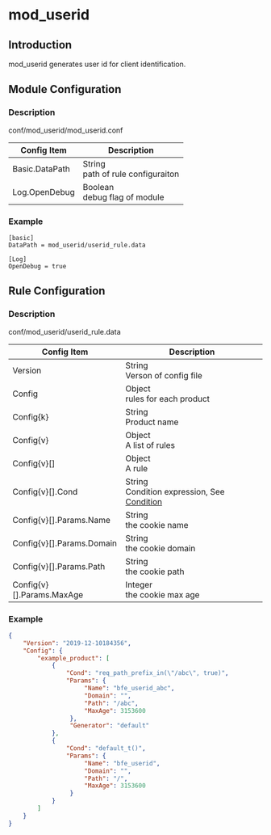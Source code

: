 # mod_userid

## Introduction 

mod_userid generates user id for client identification.

## Module Configuration

### Description
conf/mod_userid/mod_userid.conf

| Config Item | Description                             |
| ----------- | --------------------------------------- |
| Basic.DataPath | String<br>path of rule configuraiton |
| Log.OpenDebug | Boolean<br>debug flag of module |

### Example
```
[basic]
DataPath = mod_userid/userid_rule.data

[Log]
OpenDebug = true
```

## Rule Configuration

### Description
conf/mod_userid/userid_rule.data

| Config Item | Description                                             |
| ----------- | ------------------------------------------------------- |
| Version     | String<br>Verson of config file |
| Config | Object<br>rules for each product |
| Config{k} | String<br>Product name |
| Config{v} | Object<br>A list of rules |
| Config{v}[] | Object<br>A rule |
| Config{v}[].Cond          | String<br>Condition expression, See [Condition](../../condition/condition_grammar.md) |
| Config{v}[].Params.Name   | String<br>the cookie name        |
| Config{v}[].Params.Domain | String<br>the cookie domain      |
| Config{v}[].Params.Path   | String<br>the cookie path        |
| Config{v}[].Params.MaxAge | Integer<br>the cookie max age     |

### Example
```json
{
    "Version": "2019-12-10184356",
    "Config": {
        "example_product": [
            {
                "Cond": "req_path_prefix_in(\"/abc\", true)",
                "Params": {
                     "Name": "bfe_userid_abc",
                     "Domain": "",
                     "Path": "/abc",
                     "MaxAge": 3153600
                 },
                 "Generator": "default"
            }, 
            {
                "Cond": "default_t()",
                "Params": {
                     "Name": "bfe_userid",
                     "Domain": "",
                     "Path": "/",
                     "MaxAge": 3153600
                 }
            }
        ]
    }
}
```
